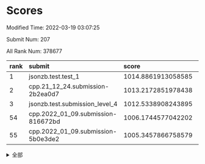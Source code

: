 # Scores

Modified Time: 2022-03-19 03:07:25

Submit Num: 207

All Rank Num: 378677

| rank |               submit               |       score        |       sigma        | pk_num |
| :--- | :--------------------------------- | :----------------- | :----------------- | :----- |
| 1    | jsonzb.test.test_1                 | 1014.8861913058585 | 0.8356477497235211 | 7318   |
| 2    | cpp.21_12_24.submission-2b2ea0d7   | 1013.2172851978438 | 0.7802512976508528 | 7319   |
| 3    | jsonzb.test.submission_level_4     | 1012.5338908243895 | 0.7985543053873037 | 7320   |
| 54   | cpp.2022_01_09.submission-816672bd | 1006.1744577042202 | 0.7390604680283571 | 7318   |
| 55   | cpp.2022_01_09.submission-5b0e3de2 | 1005.3457866758579 | 0.7181569799885693 | 7313   |


<details>
<summary>全部</summary>

| rank |                 submit                 |       score        |       sigma        | pk_num |
| :--- | :------------------------------------- | :----------------- | :----------------- | :----- |
| 1    | jsonzb.test.test_1                     | 1014.8861913058585 | 0.8356477497235211 | 7318   |
| 2    | cpp.21_12_24.submission-2b2ea0d7       | 1013.2172851978438 | 0.7802512976508528 | 7319   |
| 3    | jsonzb.test.submission_level_4         | 1012.5338908243895 | 0.7985543053873037 | 7320   |
| 4    | gobigger.level_3.submission_level_3_14 | 1012.0114697565307 | 0.7931656384284549 | 7317   |
| 5    | gobigger.level_3.submission_level_3_24 | 1011.933355763097  | 0.755811242924009  | 7321   |
| 6    | gobigger.level_3.submission_level_3_33 | 1011.8958673714774 | 0.7598797545976658 | 7321   |
| 7    | gobigger.level_3.submission_level_3_36 | 1011.8748460777771 | 0.7774856143338174 | 7316   |
| 8    | gobigger.level_3.submission_level_3_37 | 1011.3890685665998 | 0.7683427960295395 | 7315   |
| 9    | gobigger.level_3.submission_level_3_0  | 1011.2351862144175 | 0.7494515237000016 | 7320   |
| 10   | gobigger.level_3.submission_level_3_25 | 1011.1315060126047 | 0.7569957179760411 | 7319   |
| 11   | gobigger.level_3.submission_level_3_38 | 1010.9938146552195 | 0.7594476401741446 | 7312   |
| 12   | gobigger.level_3.submission_level_3_16 | 1010.8873321962119 | 0.7729668511274239 | 7318   |
| 13   | gobigger.level_3.submission_level_3_11 | 1010.7412373894717 | 0.7670233775094752 | 7311   |
| 14   | gobigger.level_3.submission_level_3_18 | 1010.7022880290622 | 0.7480653783251844 | 7319   |
| 15   | gobigger.level_3.submission_level_3_28 | 1010.6557021963707 | 0.779697955293478  | 7311   |
| 16   | gobigger.level_3.submission_level_3_3  | 1010.6396500130172 | 0.7779115884621046 | 7319   |
| 17   | gobigger.level_3.submission_level_3_39 | 1010.4870482723908 | 0.7859565430884663 | 7322   |
| 18   | gobigger.level_3.submission_level_3_7  | 1010.422268301723  | 0.7582724239976051 | 7322   |
| 19   | gobigger.level_3.submission_level_3_20 | 1010.3661047793455 | 0.768186991339925  | 7319   |
| 20   | gobigger.level_3.submission_level_3_44 | 1010.3397011324716 | 0.7807302298690176 | 7319   |
| 21   | gobigger.level_3.submission_level_3_17 | 1010.2886262553203 | 0.7759203080677648 | 7314   |
| 22   | gobigger.level_3.submission_level_3_22 | 1010.2543784928831 | 0.7475030222348724 | 7316   |
| 23   | gobigger.level_3.submission_level_3_46 | 1010.2428808711743 | 0.7462913259616893 | 7314   |
| 24   | gobigger.level_3.submission_level_3_40 | 1010.2415419762166 | 0.7645557352903174 | 7320   |
| 25   | gobigger.level_3.submission_level_3_1  | 1010.2139110624589 | 0.7643153189162946 | 7318   |
| 26   | gobigger.level_3.submission_level_3_26 | 1010.1666657364339 | 0.7567829944449502 | 7319   |
| 27   | gobigger.level_3.submission_level_3_42 | 1010.0946321437616 | 0.7463829272590973 | 7317   |
| 28   | gobigger.level_3.submission_level_3_10 | 1010.0934329667921 | 0.757536897229874  | 7315   |
| 29   | gobigger.level_3.submission_level_3_47 | 1009.9895426462056 | 0.7636416250099545 | 7310   |
| 30   | gobigger.level_3.submission_level_3_6  | 1009.9755296359452 | 0.7528690439428235 | 7321   |
| 31   | gobigger.level_3.submission_level_3_45 | 1009.9444288333402 | 0.7481748747050435 | 7319   |
| 32   | gobigger.level_3.submission_level_3_27 | 1009.9129162382447 | 0.7456641540457668 | 7319   |
| 33   | gobigger.level_3.submission_level_3_23 | 1009.8598408057461 | 0.754887665585217  | 7317   |
| 34   | gobigger.level_3.submission_level_3_5  | 1009.8401466225026 | 0.7656796670340587 | 7315   |
| 35   | gobigger.level_3.submission_level_3_15 | 1009.7751968386914 | 0.7538659507570156 | 7320   |
| 36   | gobigger.level_3.submission_level_3_21 | 1009.768235732338  | 0.7428612816029009 | 7317   |
| 37   | gobigger.level_3.submission_level_3_29 | 1009.759973770634  | 0.7547914463158526 | 7319   |
| 38   | gobigger.level_3.submission_level_3_35 | 1009.7523851369015 | 0.7494015081728115 | 7318   |
| 39   | gobigger.level_3.submission_level_3_48 | 1009.6693117958037 | 0.7510528743677395 | 7317   |
| 40   | gobigger.level_3.submission_level_3_9  | 1009.5966087216628 | 0.7599250069524535 | 7317   |
| 41   | gobigger.level_3.submission_level_3_8  | 1009.5774388365734 | 0.7371061111068011 | 7314   |
| 42   | gobigger.level_3.submission_level_3_49 | 1009.5178868211333 | 0.7588883514944544 | 7322   |
| 43   | gobigger.level_3.submission_level_3_30 | 1009.5006447921006 | 0.7542911397723021 | 7317   |
| 44   | gobigger.level_3.submission_level_3_31 | 1009.4969965203356 | 0.759741747264888  | 7321   |
| 45   | gobigger.level_3.submission_level_3_43 | 1009.3633011762342 | 0.7581835454683248 | 7312   |
| 46   | gobigger.level_3.submission_level_3_13 | 1009.1933538978979 | 0.7574968668295063 | 7315   |
| 47   | gobigger.level_3.submission_level_3_2  | 1009.0874998703281 | 0.7519834712574308 | 7316   |
| 48   | gobigger.level_3.submission_level_3_4  | 1009.0002092931587 | 0.7412091605743606 | 7320   |
| 49   | gobigger.level_3.submission_level_3_41 | 1008.9982485745112 | 0.7282088982138716 | 7316   |
| 50   | gobigger.level_3.submission_level_3_12 | 1008.9473786354579 | 0.7345553596806186 | 7320   |
| 51   | gobigger.level_3.submission_level_3_34 | 1008.9196090613718 | 0.7461422590484889 | 7322   |
| 52   | gobigger.level_3.submission_level_3_19 | 1008.8624612470946 | 0.7432465255188737 | 7314   |
| 53   | gobigger.level_3.submission_level_3_32 | 1008.8162082239651 | 0.7430566811831113 | 7320   |
| 54   | cpp.2022_01_09.submission-816672bd     | 1006.1744577042202 | 0.7390604680283571 | 7318   |
| 55   | cpp.2022_01_09.submission-5b0e3de2     | 1005.3457866758579 | 0.7181569799885693 | 7313   |
| 56   | gobigger.level_1.submission_level_1_5  | 1004.8851878442454 | 0.723041895394906  | 7315   |
| 57   | gobigger.level_1.submission_level_1_45 | 1004.7007081161356 | 0.7196026186819264 | 7321   |
| 58   | gobigger.level_1.submission_level_1_32 | 1004.626384190167  | 0.7276780043392728 | 7318   |
| 59   | gobigger.level_1.submission_level_1_22 | 1004.5231040361762 | 0.7249494826425413 | 7319   |
| 60   | gobigger.level_1.submission_level_1_37 | 1004.4749302557722 | 0.7147437007999018 | 7319   |
| 61   | gobigger.level_1.submission_level_1_36 | 1004.4132149441557 | 0.7133550715257047 | 7316   |
| 62   | gobigger.level_1.submission_level_1_46 | 1004.3267606564491 | 0.7137473048139081 | 7319   |
| 63   | gobigger.level_1.submission_level_1_2  | 1004.2676635064935 | 0.7150811131014707 | 7318   |
| 64   | gobigger.level_1.submission_level_1_21 | 1004.1863672628796 | 0.7194628994708587 | 7319   |
| 65   | gobigger.level_1.submission_level_1_26 | 1004.077719845541  | 0.7361563990719695 | 7319   |
| 66   | gobigger.level_1.submission_level_1_35 | 1003.9609977786039 | 0.7194775631875138 | 7318   |
| 67   | gobigger.level_1.submission_level_1_34 | 1003.9029577966714 | 0.7221263780709017 | 7318   |
| 68   | gobigger.level_1.submission_level_1_28 | 1003.8979950336898 | 0.7254202576547317 | 7314   |
| 69   | gobigger.level_1.submission_level_1_15 | 1003.8443380969156 | 0.7138027291828731 | 7318   |
| 70   | gobigger.level_1.submission_level_1_49 | 1003.8071707504739 | 0.7225064503914181 | 7313   |
| 71   | gobigger.level_1.submission_level_1_19 | 1003.7541886053209 | 0.71903546304187   | 7314   |
| 72   | gobigger.level_1.submission_level_1_10 | 1003.7350987753601 | 0.7311239731498823 | 7317   |
| 73   | gobigger.level_1.submission_level_1_18 | 1003.7242266690693 | 0.7131473934443243 | 7313   |
| 74   | gobigger.level_1.submission_level_1_8  | 1003.6637895943054 | 0.7291951347178834 | 7316   |
| 75   | gobigger.level_1.submission_level_1_20 | 1003.6232687468832 | 0.739559671755449  | 7318   |
| 76   | gobigger.level_1.submission_level_1_43 | 1003.5713903864621 | 0.7216134078958202 | 7320   |
| 77   | gobigger.level_1.submission_level_1_40 | 1003.5497062058564 | 0.7082778829597399 | 7312   |
| 78   | gobigger.level_1.submission_level_1_14 | 1003.5367806036975 | 0.7100528041209889 | 7318   |
| 79   | gobigger.level_1.submission_level_1_30 | 1003.429674540682  | 0.7170884639226122 | 7316   |
| 80   | gobigger.level_1.submission_level_1_17 | 1003.3585066842754 | 0.7206547755399592 | 7312   |
| 81   | gobigger.level_1.submission_level_1_48 | 1003.3428765709906 | 0.7220329651165737 | 7320   |
| 82   | gobigger.level_1.submission_level_1_39 | 1003.320339418587  | 0.7362244780122151 | 7323   |
| 83   | gobigger.level_1.submission_level_1_25 | 1003.317139890072  | 0.7298537851841549 | 7310   |
| 84   | gobigger.level_1.submission_level_1_44 | 1003.2586380421225 | 0.7177702585793906 | 7317   |
| 85   | gobigger.level_1.submission_level_1_33 | 1003.168554616183  | 0.7172318004787633 | 7320   |
| 86   | gobigger.level_1.submission_level_1_9  | 1003.1474560868015 | 0.7076493812934457 | 7321   |
| 87   | gobigger.level_1.submission_level_1_3  | 1003.1378741409205 | 0.7187950413774907 | 7318   |
| 88   | gobigger.level_1.submission_level_1_12 | 1003.1343428013591 | 0.7195313779184457 | 7314   |
| 89   | gobigger.level_1.submission_level_1_7  | 1002.9972330042789 | 0.712803648314535  | 7316   |
| 90   | gobigger.level_1.submission_level_1_41 | 1002.950298588204  | 0.7263627810360702 | 7319   |
| 91   | gobigger.level_1.submission_level_1_1  | 1002.9406861025413 | 0.7224832063055648 | 7319   |
| 92   | gobigger.level_1.submission_level_1_27 | 1002.9031568554694 | 0.7085764657262568 | 7318   |
| 93   | gobigger.level_1.submission_level_1_47 | 1002.9018882421396 | 0.7064787598672028 | 7313   |
| 94   | gobigger.level_1.submission_level_1_11 | 1002.8547539435153 | 0.7081565145718856 | 7317   |
| 95   | gobigger.level_1.submission_level_1_16 | 1002.7685165544574 | 0.7189393821857629 | 7318   |
| 96   | gobigger.level_1.submission_level_1_23 | 1002.6592816433331 | 0.7142627381452109 | 7316   |
| 97   | gobigger.level_1.submission_level_1_6  | 1002.6560415151391 | 0.712434670450295  | 7326   |
| 98   | gobigger.level_1.submission_level_1_0  | 1002.5690598008991 | 0.7184839724379001 | 7322   |
| 99   | gobigger.level_1.submission_level_1_38 | 1002.4855608727869 | 0.7198197196032456 | 7315   |
| 100  | gobigger.level_1.submission_level_1_42 | 1002.4833217959798 | 0.7148712961062098 | 7319   |
| 101  | gobigger.level_1.submission_level_1_31 | 1002.45913217612   | 0.7152083037649206 | 7315   |
| 102  | gobigger.level_1.submission_level_1_29 | 1002.395571424722  | 0.7172662192933962 | 7316   |
| 103  | gobigger.level_1.submission_level_1_24 | 1002.2885490038948 | 0.7189935240751328 | 7319   |
| 104  | gobigger.level_1.submission_level_1_13 | 1002.2006096440844 | 0.7142973971915831 | 7319   |
| 105  | gobigger.level_1.submission_level_1_4  | 1001.9876504467893 | 0.709090403535905  | 7318   |
| 106  | gobigger.random.submission_random_49   | 997.729769957267   | 0.7032290828264693 | 7318   |
| 107  | gobigger.random.submission_random_0    | 997.2981181541335  | 0.7064096545921323 | 7315   |
| 108  | gobigger.random.submission_random_5    | 997.2020182559176  | 0.7031475038507239 | 7320   |
| 109  | gobigger.random.submission_random_42   | 997.1722586849368  | 0.7204483626014879 | 7319   |
| 110  | gobigger.random.submission_random_27   | 996.8008956662193  | 0.7194985793175507 | 7321   |
| 111  | gobigger.random.submission_random_6    | 996.7762341472728  | 0.7207178290463594 | 7314   |
| 112  | gobigger.random.submission_random_2    | 996.7322576382519  | 0.7308614538712791 | 7318   |
| 113  | gobigger.random.submission_random_48   | 996.4165594228615  | 0.7121724945213027 | 7311   |
| 114  | gobigger.random.submission_random_11   | 996.3787388021433  | 0.7074145759930583 | 7314   |
| 115  | gobigger.random.submission_random_28   | 996.3192137001283  | 0.7199677511407913 | 7316   |
| 116  | gobigger.random.submission_random_9    | 996.3097531223975  | 0.7196493663049901 | 7315   |
| 117  | gobigger.random.submission_random_36   | 996.2878773568515  | 0.7026730020872005 | 7318   |
| 118  | gobigger.random.submission_random_32   | 996.2258147799324  | 0.7179367624512862 | 7316   |
| 119  | gobigger.random.submission_random_43   | 996.1896695476061  | 0.7124096630723478 | 7322   |
| 120  | gobigger.random.submission_random_3    | 996.180014456983   | 0.7204151135655003 | 7324   |
| 121  | gobigger.random.submission_random_26   | 996.171184339333   | 0.714749617668281  | 7319   |
| 122  | gobigger.random.submission_random_15   | 996.1701852935213  | 0.7186313870466458 | 7315   |
| 123  | gobigger.random.submission_random_23   | 996.1635784255877  | 0.7089487506037077 | 7321   |
| 124  | gobigger.random.submission_random_7    | 996.158007650747   | 0.703067077882587  | 7316   |
| 125  | gobigger.random.submission_random_39   | 996.142090365144   | 0.7174446245055704 | 7318   |
| 126  | gobigger.random.submission_random_18   | 996.1391533030161  | 0.7029245877350114 | 7319   |
| 127  | gobigger.random.submission_random_34   | 996.1290390843665  | 0.7126128732288103 | 7314   |
| 128  | gobigger.random.submission_random_40   | 996.0855728665375  | 0.7073471142400009 | 7316   |
| 129  | gobigger.random.submission_random_44   | 995.886638095753   | 0.7173882804626505 | 7322   |
| 130  | gobigger.random.submission_random_12   | 995.8091813625222  | 0.6920232658934312 | 7317   |
| 131  | gobigger.random.submission_random_45   | 995.8028913670387  | 0.6994785154150152 | 7317   |
| 132  | gobigger.random.submission_random_47   | 995.7989351573707  | 0.7132128744335505 | 7312   |
| 133  | gobigger.random.submission_random_37   | 995.79723861267    | 0.7078039739343707 | 7316   |
| 134  | gobigger.random.submission_random_16   | 995.7861187727597  | 0.7160355484711932 | 7318   |
| 135  | gobigger.random.submission_random_25   | 995.784924734668   | 0.7239333983358729 | 7313   |
| 136  | gobigger.random.submission_random_20   | 995.7288934795291  | 0.7356725365925889 | 7319   |
| 137  | gobigger.random.submission_random_31   | 995.7188303723295  | 0.723252494093617  | 7321   |
| 138  | gobigger.random.submission_random_10   | 995.6977102662177  | 0.7197045785870799 | 7315   |
| 139  | gobigger.random.submission_random_4    | 995.6674335179472  | 0.7170346913262962 | 7317   |
| 140  | gobigger.random.submission_random_22   | 995.6417691623383  | 0.7188047112719821 | 7319   |
| 141  | gobigger.random.submission_random_21   | 995.5977967002368  | 0.7125393316877757 | 7321   |
| 142  | gobigger.random.submission_random_33   | 995.4780615708045  | 0.7179411315333588 | 7319   |
| 143  | gobigger.random.submission_random_8    | 995.4173948822336  | 0.7206123106125613 | 7320   |
| 144  | gobigger.random.submission_random_29   | 995.3817526027218  | 0.7251492195431983 | 7319   |
| 145  | gobigger.random.submission_random_1    | 995.3361912175717  | 0.7091444651786156 | 7315   |
| 146  | gobigger.random.submission_random_46   | 995.3293611637669  | 0.7240225350316372 | 7320   |
| 147  | gobigger.random.submission_random_14   | 995.3072891747016  | 0.7178583772466249 | 7312   |
| 148  | gobigger.random.submission_random_30   | 995.2770684338645  | 0.7170665835446612 | 7316   |
| 149  | gobigger.random.submission_random_24   | 995.262962439576   | 0.7302023037256073 | 7315   |
| 150  | gobigger.random.submission_random_13   | 995.2163598334436  | 0.7041442782312763 | 7319   |
| 151  | gobigger.random.submission_random_35   | 995.1683259304484  | 0.7127337408130833 | 7315   |
| 152  | gobigger.random.submission_random_38   | 995.1149269062645  | 0.7153363484759548 | 7319   |
| 153  | gobigger.random.submission_random_41   | 995.0009672779719  | 0.7131451083789885 | 7314   |
| 154  | gobigger.random.submission_random_17   | 994.9116049429177  | 0.7107762862447854 | 7315   |
| 155  | gobigger.random.submission_random_19   | 993.7201855268947  | 0.7335560467013393 | 7320   |
| 156  | gobigger.level_2.submission_level_2_0  | 993.4011747508533  | 0.7199206143486018 | 7320   |
| 157  | gobigger.level_2.submission_level_2_14 | 993.2698575459722  | 0.7386001968956916 | 7318   |
| 158  | gobigger.level_2.submission_level_2_10 | 992.9915981672837  | 0.7354154128718422 | 7316   |
| 159  | gobigger.level_2.submission_level_2_24 | 992.9910849576804  | 0.7475449185351069 | 7315   |
| 160  | gobigger.level_2.submission_level_2_6  | 992.8505439817432  | 0.7470037472020308 | 7318   |
| 161  | gobigger.level_2.submission_level_2_37 | 992.7776415983604  | 0.7391258383501559 | 7316   |
| 162  | gobigger.level_2.submission_level_2_43 | 992.6428053251585  | 0.7300081039509352 | 7320   |
| 163  | gobigger.level_2.submission_level_2_26 | 992.5748661905716  | 0.7317810641087756 | 7318   |
| 164  | gobigger.level_2.submission_level_2_46 | 992.5477213310056  | 0.7488636063805435 | 7318   |
| 165  | gobigger.level_2.submission_level_2_25 | 992.4652706501056  | 0.7401244821371665 | 7320   |
| 166  | gobigger.level_2.submission_level_2_19 | 992.4391954807207  | 0.7375848459532753 | 7322   |
| 167  | gobigger.level_2.submission_level_2_34 | 992.4213246147112  | 0.7389820936067218 | 7317   |
| 168  | gobigger.level_2.submission_level_2_16 | 992.4033074726157  | 0.7534465361992969 | 7317   |
| 169  | gobigger.level_2.submission_level_2_48 | 992.3924664595253  | 0.758118282638304  | 7317   |
| 170  | gobigger.level_2.submission_level_2_47 | 992.3612650431522  | 0.7545930208170766 | 7315   |
| 171  | gobigger.level_2.submission_level_2_17 | 992.3611287728426  | 0.7705272735822852 | 7316   |
| 172  | gobigger.level_2.submission_level_2_42 | 992.2478843966489  | 0.752031016767807  | 7315   |
| 173  | gobigger.level_2.submission_level_2_31 | 992.2058844907596  | 0.7745035761001674 | 7317   |
| 174  | gobigger.level_2.submission_level_2_39 | 992.179788067834   | 0.7382131997774474 | 7316   |
| 175  | gobigger.level_2.submission_level_2_2  | 992.0816933394019  | 0.7334011968178122 | 7319   |
| 176  | gobigger.level_2.submission_level_2_15 | 992.0150756953902  | 0.7573143795256994 | 7317   |
| 177  | gobigger.level_2.submission_level_2_36 | 992.0108249487002  | 0.7333084948719716 | 7319   |
| 178  | gobigger.level_2.submission_level_2_41 | 991.9287954100502  | 0.7405635808301434 | 7313   |
| 179  | gobigger.level_2.submission_level_2_32 | 991.9203630183542  | 0.757778147402523  | 7316   |
| 180  | gobigger.level_2.submission_level_2_5  | 991.9132427768109  | 0.7473929991956293 | 7318   |
| 181  | gobigger.level_2.submission_level_2_44 | 991.8975149970698  | 0.7767295635855916 | 7309   |
| 182  | gobigger.level_2.submission_level_2_40 | 991.830799391959   | 0.7735604998538986 | 7318   |
| 183  | gobigger.level_2.submission_level_2_18 | 991.804803711683   | 0.761269647986933  | 7310   |
| 184  | gobigger.level_2.submission_level_2_11 | 991.8032616421475  | 0.7467573857529789 | 7316   |
| 185  | gobigger.level_2.submission_level_2_13 | 991.7128104566552  | 0.7261397320642594 | 7315   |
| 186  | gobigger.level_2.submission_level_2_35 | 991.6760255019099  | 0.7418991845015217 | 7317   |
| 187  | gobigger.level_2.submission_level_2_21 | 991.6339433090577  | 0.7521698027286534 | 7317   |
| 188  | gobigger.level_2.submission_level_2_1  | 991.592872733541   | 0.7345558374831267 | 7318   |
| 189  | gobigger.level_2.submission_level_2_49 | 991.5609162210553  | 0.7412715875941543 | 7322   |
| 190  | gobigger.level_2.submission_level_2_45 | 991.529671567468   | 0.7450876768005735 | 7319   |
| 191  | gobigger.level_2.submission_level_2_29 | 991.52366088186    | 0.7428113012427427 | 7317   |
| 192  | gobigger.level_2.submission_level_2_9  | 991.4969601149189  | 0.754545748717861  | 7323   |
| 193  | gobigger.level_2.submission_level_2_33 | 991.4159684420965  | 0.733780551766257  | 7321   |
| 194  | gobigger.level_2.submission_level_2_23 | 991.309271182695   | 0.7774308992261602 | 7318   |
| 195  | gobigger.level_2.submission_level_2_22 | 991.2834546901977  | 0.7574800240953485 | 7322   |
| 196  | gobigger.level_2.submission_level_2_38 | 991.2645446186085  | 0.7544981470263319 | 7320   |
| 197  | gobigger.level_2.submission_level_2_27 | 991.2620618484957  | 0.7413868647168401 | 7322   |
| 198  | gobigger.level_2.submission_level_2_7  | 991.2026291957701  | 0.7481625498882578 | 7321   |
| 199  | gobigger.level_2.submission_level_2_20 | 991.194155016431   | 0.7501081693766013 | 7320   |
| 200  | gobigger.level_2.submission_level_2_30 | 990.9568908193179  | 0.7487628391236443 | 7314   |
| 201  | gobigger.level_2.submission_level_2_12 | 990.876874027796   | 0.7582146909839997 | 7318   |
| 202  | gobigger.level_2.submission_level_2_4  | 990.6874107916916  | 0.7653026286341886 | 7319   |
| 203  | gobigger.level_2.submission_level_2_28 | 990.6554693029323  | 0.7779956696082285 | 7319   |
| 204  | gobigger.level_2.submission_level_2_3  | 990.1963586734481  | 0.7448881845553262 | 7317   |
| 205  | gobigger.level_2.submission_level_2_8  | 989.4585038482087  | 0.7705270425030228 | 7319   |
| 206  | gobigger.none.submission_none_0        | 977.4275095533959  | 1.370843668894937  | 7316   |
| 207  | gobigger.none.submission_none_1        | 974.793899030984   | 1.556343213391925  | 7319   |

</details>